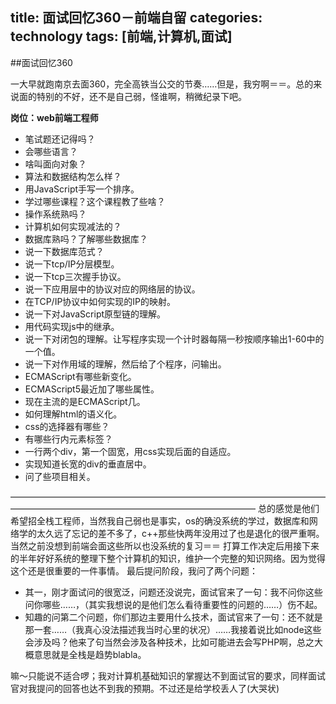 title: 面试回忆360－前端自留
categories: technology
tags: [前端,计算机,面试]
---
##面试回忆360

  一大早就跑南京去面360，完全高铁当公交的节奏……但是，我穷啊＝＝。总的来说面的特别的不好，还不是自己弱，怪谁啊，稍微纪录下吧。
  
  **岗位：web前端工程师**
  
  * 笔试题还记得吗？
  * 会哪些语言？
  * 啥叫面向对象？
  * 算法和数据结构怎么样？
  * 用JavaScript手写一个排序。
  * 学过哪些课程？这个课程教了些啥？
  * 操作系统熟吗？
  * 计算机如何实现减法的？
  * 数据库熟吗？了解哪些数据库？
  * 说一下数据库范式？
  * 说一下tcp/IP分层模型。
  * 说一下tcp三次握手协议。
  * 说一下应用层中的协议对应的网络层的协议。
  * 在TCP/IP协议中如何实现的IP的映射。
  * 说一下对JavaScript原型链的理解。
  * 用代码实现js中的继承。
  * 说一下对闭包的理解。让写程序实现一个计时器每隔一秒按顺序输出1-60中的一个值。
  * 说一下对作用域的理解，然后给了个程序，问输出。
  * ECMAScript有哪些新变化。
  * ECMAScript5最近加了哪些属性。
  * 现在主流的是ECMAScript几。
  * 如何理解html的语义化。
  * css的选择器有哪些？
  * 有哪些行内元素标签？
  * 一行两个div，第一个固宽，用css实现后面的自适应。
  * 实现知道长宽的div的垂直居中。
  * 问了些项目相关。

  ————————————————————————————————————————————————————————————————
  总的感觉是他们希望招全栈工程师，当然我自己弱也是事实，os的确没系统的学过，数据库和网络学的太久远了忘记的差不多了，c++那些快两年没用过了也是退化的很严重啊。当然之前没想到前端会面这些所以也没系统的复习＝＝
  打算工作决定后用接下来的半年好好系统的整理下整个计算机的知识，维护一个完整的知识网络。因为觉得这个还是很重要的一件事情。
  最后提问阶段，我问了两个问题：
  * 其一，刚才面试问的很宽泛，问题还没说完，面试官来了一句：我不问你这些问你哪些……，（其实我想说的是他们怎么看待重要性的问题的……）伤不起。
  * 知趣的问第二个问题，你们那边主要用什么技术，面试官来了一句：还不就是那一套……（我真心没法描述我当时心里的状况）……我接着说比如node这些会涉及吗？他来了句当然会涉及各种技术，比如可能进去会写PHP啊，总之大概意思就是全栈是趋势blabla。

嘛～只能说不适合啰；我对计算机基础知识的掌握达不到面试官的要求，同样面试官对我提问的回答也达不到我的预期。不过还是给学校丢人了(大哭状)
  
 
